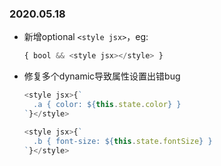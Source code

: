 ### 2020.05.18
- 新增optional `<style jsx>`，eg: 
  ```javascript
  { bool && <style jsx></style> }
  ```
- 修复多个dynamic导致属性设置出错bug
  ```javascript
  <style jsx>{`
    .a { color: ${this.state.color} }
  `}</style>

  <style jsx>{`
    .b { font-size: ${this.state.fontSize} }
  `}</style>
  ```